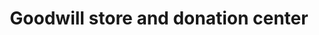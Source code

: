 ---
title: "Goodwill store and donation center"
url: /st-albert/goodwill-store-and-donation-center/
shop: Gebrauchtwaren
---